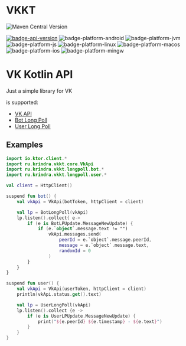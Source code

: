 # VKKT

![Maven Central Version][badge-latest-release]

[![badge-api-version]](https://vk.com/dev/versions)
![badge-platform-android]
![badge-platform-jvm]
![badge-platform-js]
![badge-platform-linux]
![badge-platform-macos]
![badge-platform-ios]
![badge-platform-mingw]

# VK Kotlin API 

Just a simple library for VK 

is supported:
- [VK API](https://dev.vk.com/reference)
- [Bot Long Poll](https://dev.vk.com/api/bots-long-poll/getting-started)
- [User Long Poll](https://dev.vk.com/api/user-long-poll/getting-started)

## Examples

```kotlin
import io.ktor.client.*
import ru.krindra.vkkt.core.VkApi
import ru.krindra.vkkt.longpoll.bot.*
import ru.krindra.vkkt.longpoll.user.*

val client = HttpClient()

suspend fun bot() {
    val vkApi = VkApi(botToken, httpClient = client)

    val lp = BotLongPoll(vkApi)
    lp.listen().collect{ e->
        if (e is BotLPUpdate.MessageNewUpdate) {
            if (e.`object`.message.text != "")
                vkApi.messages.send(
                    peerId = e.`object`.message.peerId,
                    message = e.`object`.message.text,
                    randomId = 0
                )
        }
    }
}

suspend fun user() {
    val vkApi = VkApi(userToken, httpClient = client)
    println(vkApi.status.get().text)

    val lp = UserLongPoll(vkApi)
    lp.listen().collect {e ->
        if (e is UserLPUpdate.MessageNewUpdate) {
            print("${e.peerId} ${e.timestamp} - ${e.text}")
        }
    }
}

```


<!-- TAGS -->
[badge-api-version]: https://img.shields.io/badge/API%20version-5.119-blue?style=flat&logo=vk&logoColor=white
[badge-latest-release]: https://img.shields.io/maven-central/v/ru.krindra.vkkt/vkkt-methods
[badge-platform-android]: http://img.shields.io/badge/-android-6EDB8D.svg?style=flat
[badge-platform-jvm]: http://img.shields.io/badge/-jvm-DB413D.svg?style=flat
[badge-platform-js]: http://img.shields.io/badge/-js-F8DB5D.svg?style=flat
[badge-platform-linux]: http://img.shields.io/badge/-linuxX64-2D3F6C.svg?style=flat
[badge-platform-macos]: http://img.shields.io/badge/-macosARM64-111111.svg?style=flat
[badge-platform-ios]: http://img.shields.io/badge/-iosARM64-CDCDCD.svg?style=flat
[badge-platform-mingw]: http://img.shields.io/badge/-mingwX64-4D76CD.svg?style=flat
